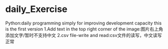 # daily_Exercise
Python:daily programming simply for improving development capacity
this is the first version
1.Add text in the top right corner of the image:图片右上角添加文字/暂时不支持中文
2.csv file-write and read:csv文件的读写，中文读写正常
